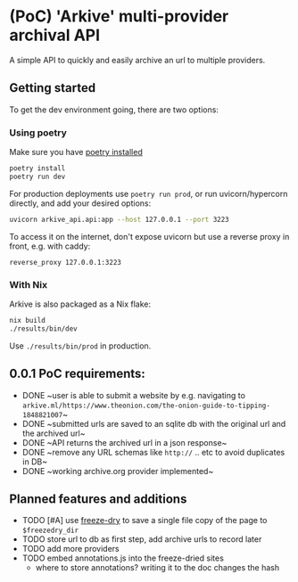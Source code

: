 # (PoC) 'Arkive' multi-provider archival API

A simple API to quickly and easily archive an url to multiple providers.

## Getting started

To get the dev environment going, there are two options:

### Using poetry

Make sure you have [poetry installed](https://python-poetry.org/docs/#installation)

```bash
poetry install
poetry run dev
```

For production deployments use `poetry run prod`, or run uvicorn/hypercorn directly, and add your desired options:

```bash
uvicorn arkive_api.api:app --host 127.0.0.1 --port 3223
```

To access it on the internet, don't expose uvicorn but use a reverse proxy in front, e.g. with caddy:

```Caddyfile
reverse_proxy 127.0.0.1:3223
```

### With Nix

Arkive is also packaged as a Nix flake:

```bash
nix build
./results/bin/dev
```

Use `./results/bin/prod` in production.

## 0.0.1 PoC requirements:
- DONE ~user is able to submit a website by e.g. navigating to `arkive.ml/https://www.theonion.com/the-onion-guide-to-tipping-1848821007`~
- DONE ~submitted urls are saved to an sqlite db with the original url and the archived url~
- DONE ~API returns the archived url in a json response~
- DONE ~remove any URL schemas like `http://` .. etc to avoid duplicates in DB~
- DONE ~working archive.org provider implemented~


## Planned features and additions
- TODO [#A] use [freeze-dry](https://github.com/WebMemex/freeze-dry) to save a single file copy of the page to `$freezedry_dir`
- TODO store url to db as first step, add archive urls to record later
- TODO add more providers
- TODO embed annotations.js into the freeze-dried sites
    - where to store annotations? writing it to the doc changes the hash


